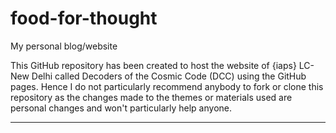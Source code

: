 # food-for-thought
My personal blog/website

This GitHub repository has been created to host the website of {iaps} LC-New Delhi called Decoders of the Cosmic Code (DCC) using the GitHub pages. Hence I do not particularly recommend anybody to fork or clone this repository as the changes made to the themes or materials used are personal changes and won't particularly help anyone. 
_____________________________________________________________________________________________________________________________
